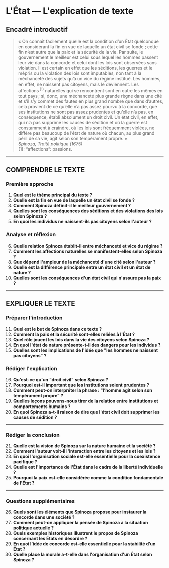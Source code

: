 # L'État — L'explication de texte

## Encadré introductif
> « On connaît facilement quelle est la condition d’un État quelconque en considérant la fin en vue de laquelle un état civil se fonde ; cette fin n’est autre que la paix et la sécurité de la vie. Par suite, le gouvernement le meilleur est celui sous lequel les hommes passent leur vie dans la concorde et celui dont les lois sont observées sans violation. Il est certain en effet que les séditions, les guerres et le mépris ou la violation des lois sont imputables, non tant à la méchanceté des sujets qu’à un vice du régime institué. Les hommes, en effet, ne naissent pas citoyens, mais le deviennent. Les affections <sup>(1)</sup> naturelles qui se rencontrent sont en outre les mêmes en tout pays ; si, donc, une méchanceté plus grande règne dans une cité et s’il s’y commet des fautes en plus grand nombre que dans d’autres, cela provient de ce qu’elle n’a pas assez pourvu à la concorde, que ses institutions ne sont pas assez prudentes et qu’elle n’a pas, en conséquence, établi absolument un droit civil. Un état civil, en effet, qui n’a pas supprimé les causes de sédition et où la guerre est constamment à craindre, où les lois sont fréquemment violées, ne diffère pas beaucoup de l’état de nature où chacun, au plus grand péril de sa vie, agit selon son tempérament propre. »  
> *Spinoza, Traité politique (1675)*  
> (1): “affections”: passions.

---

## COMPRENDRE LE TEXTE

### Première approche

1. **Quel est le thème principal du texte ?**  
2. **Quelle est la fin en vue de laquelle un état civil se fonde ?**  
3. **Comment Spinoza définit-il le meilleur gouvernement ?**  
4. **Quelles sont les conséquences des séditions et des violations des lois selon Spinoza ?**  
5. **En quoi les individus ne naissent-ils pas citoyens selon l'auteur ?**  

### Analyse et réflexion

6. **Quelle relation Spinoza établit-il entre méchanceté et vice du régime ?**  
7. **Comment les affections naturelles se manifestent-elles selon Spinoza ?**  
8. **Que dépend l'ampleur de la méchanceté d'une cité selon l'auteur ?**  
9. **Quelle est la différence principale entre un état civil et un état de nature ?**  
10. **Quelles sont les conséquences d'un état civil qui n'assure pas la paix ?**  

---

## EXPLIQUER LE TEXTE

### Préparer l'introduction

11. **Quel est le but de Spinoza dans ce texte ?**  
12. **Comment la paix et la sécurité sont-elles reliées à l'État ?**  
13. **Quel rôle jouent les lois dans la vie des citoyens selon Spinoza ?**  
14. **En quoi l'état de nature présente-t-il des dangers pour les individus ?**  
15. **Quelles sont les implications de l'idée que "les hommes ne naissent pas citoyens" ?**  

### Rédiger l'explication

16. **Qu'est-ce qu'un "droit civil" selon Spinoza ?**  
17. **Pourquoi est-il important que les institutions soient prudentes ?**  
18. **Comment peut-on interpréter la phrase : "l’homme agit selon son tempérament propre" ?**  
19. **Quelles leçons pouvons-nous tirer de la relation entre institutions et comportements humains ?**  
20. **En quoi Spinoza a-t-il raison de dire que l'état civil doit supprimer les causes de sédition ?**  

---

### Rédiger la conclusion

21. **Quelle est la vision de Spinoza sur la nature humaine et la société ?**  
22. **Comment l'auteur voit-il l'interaction entre les citoyens et les lois ?**  
23. **En quoi l'organisation sociale est-elle essentielle pour la coexistence pacifique ?**  
24. **Quelle est l'importance de l'État dans le cadre de la liberté individuelle ?**  
25. **Pourquoi la paix est-elle considérée comme la condition fondamentale de l'État ?**  

---

### Questions supplémentaires

26. **Quels sont les éléments que Spinoza propose pour instaurer la concorde dans une société ?**  
27. **Comment peut-on appliquer la pensée de Spinoza à la situation politique actuelle ?**  
28. **Quels exemples historiques illustrent le propos de Spinoza concernant les États en désordre ?**  
29. **En quoi l’idée de concorde est-elle essentielle pour la stabilité d’un État ?**  
30. **Quelle place la morale a-t-elle dans l'organisation d'un État selon Spinoza ?**  
